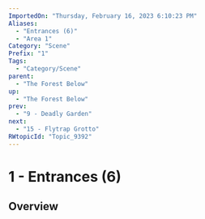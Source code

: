 ```yaml
---
ImportedOn: "Thursday, February 16, 2023 6:10:23 PM"
Aliases:
  - "Entrances (6)"
  - "Area 1"
Category: "Scene"
Prefix: "1"
Tags:
  - "Category/Scene"
parent:
  - "The Forest Below"
up:
  - "The Forest Below"
prev:
  - "9 - Deadly Garden"
next:
  - "15 - Flytrap Grotto"
RWtopicId: "Topic_9392"
---
```

# 1 - Entrances (6)
## Overview
